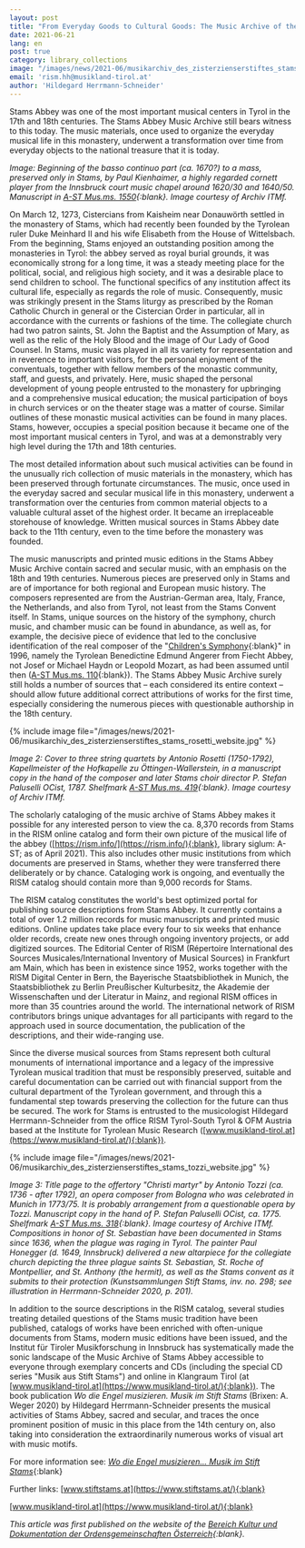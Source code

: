 ```yaml
---
layout: post
title: "From Everyday Goods to Cultural Goods: The Music Archive of the Cicerstian Abbey of Stams, Austria"
date: 2021-06-21
lang: en
post: true
category: library_collections
image: "/images/news/2021-06/musikarchiv_des_zisterzienserstiftes_stams_kienhaimer_website_thumb.jpg"
email: 'rism.hh@musikland-tirol.at'
author: 'Hildegard Herrmann-Schneider'
---
```


Stams Abbey was one of the most important musical centers in Tyrol in the 17th and 18th centuries. The Stams Abbey Music Archive still bears witness to this today. The music materials, once used to organize the everyday musical life in this monastery, underwent a transformation over time from everyday objects to the national treasure that it is today.  
 
_Image: Beginning of the basso continuo part (ca. 1670?) to a mass, preserved only in Stams, by Paul Kienhaimer, a highly regarded cornett player from the Innsbruck court music chapel around 1620/30 and 1640/50. Manuscript in [A-ST Mus.ms. 1550](https://opac.rism.info/search?id=650012508&View=rism){:blank}. Image courtesy of Archiv ITMf._   

On March 12, 1273, Cistercians from Kaisheim near Donauwörth settled in the monastery of Stams, which had recently been founded by the Tyrolean ruler Duke Meinhard II and his wife Elisabeth from the House of Wittelsbach. From the beginning, Stams enjoyed an outstanding position among the monasteries in Tyrol: the abbey served as royal burial grounds, it was economically strong for a long time, it was a steady meeting place for the political, social, and religious high society, and it was a desirable place to send children to school. The functional specifics of any institution affect its cultural life, especially as regards the role of music. Consequently, music was strikingly present in the Stams liturgy as prescribed by the Roman Catholic Church in general or the Cistercian Order in particular, all in accordance with the currents or fashions of the time. The collegiate church had two patron saints, St. John the Baptist and the Assumption of Mary, as well as the relic of the Holy Blood and the image of Our Lady of Good Counsel.
In Stams, music was played in all its variety for representation and in reverence to important visitors, for the personal enjoyment of the conventuals, together with fellow members of the monastic community, staff, and guests, and privately. Here, music shaped the personal development of young people entrusted to the monastery for upbringing and a comprehensive musical education; the musical participation of boys in church services or on the theater stage was a matter of course. Similar outlines of these monastic musical activities can be found in many places. Stams, however, occupies a special position because it became one of the most important musical centers in Tyrol, and was at a demonstrably very high level during the 17th and 18th centuries.  
 
The most detailed information about such musical activities can be found in the unusually rich collection of music materials in the monastery, which has been preserved through fortunate circumstances. The music, once used in the everyday sacred and secular musical life in this monastery, underwent a transformation over the centuries from common material objects to a valuable cultural asset of the highest order. It became an irreplaceable storehouse of knowledge. Written musical sources in Stams Abbey date back to the 11th century, even to the time before the monastery was founded.  
 
The music manuscripts and printed music editions in the Stams Abbey Music Archive contain sacred and secular music, with an emphasis on the 18th and 19th centuries. Numerous pieces are preserved only in Stams and are of importance for both regional and European music history. The composers represented are from the Austrian-German area, Italy, France, the Netherlands, and also from Tyrol, not least from the Stams Convent itself. In Stams, unique sources on the history of the symphony, church music, and chamber music can be found in abundance, as well as, for example, the decisive piece of evidence that led to the conclusive identification of the real composer of the "[Children's Symphony](http://www.musikland-tirol.at/html/html/musikedition/komponisten/angerer/kindersinfonie/kindersinfonieframe.html){:blank}" in 1996, namely the Tyrolean Benedictine Edmund Angerer from Fiecht Abbey, not Josef or Michael Haydn or Leopold Mozart, as had been assumed until then ([A-ST Mus.ms. 110](https://opac.rism.info/search?id=650002544&View=rism ){:blank}). The Stams Abbey Music Archive surely still holds a number of sources that – each considered its entire context – should allow future additional correct attributions of works for the first time, especially considering the numerous pieces with questionable authorship in the 18th century.  

{% include image file="/images/news/2021-06/musikarchiv_des_zisterzienserstiftes_stams_rosetti_website.jpg" %}  

_Image 2: Cover to three string quartets by Antonio Rosetti (1750-1792), Kapellmeister of the Hofkapelle zu Öttingen-Wallerstein, in a manuscript copy in the hand of the composer and later Stams choir director P. Stefan Paluselli OCist, 1787. Shelfmark [A-ST Mus.ms. 419](https://opac.rism.info/search?id=650002253&View=rism){:blank}. Image courtesy of Archiv ITMf._  

The scholarly cataloging of the music archive of Stams Abbey makes it possible for any interested person to view the ca. 8,370 records from Stams in the RISM online catalog and form their own picture of the musical life of the abbey ([https://rism.info/](https://rism.info/){:blank}, library siglum: A-ST; as of April 2021). This also includes other music institutions from which documents are preserved in Stams, whether they were transferred there deliberately or by chance. Cataloging work is ongoing, and eventually the RISM catalog should contain more than 9,000 records for Stams.
 
The RISM catalog constitutes the world's best optimized portal for publishing source descriptions from Stams Abbey. It currently contains a total of over 1.2 million records for music manuscripts and printed music editions. Online updates take place every four to six weeks that enhance older records, create new ones through ongoing inventory projects, or add digitized sources. The Editorial Center of RISM (Répertoire International des Sources Musicales/International Inventory of Musical Sources) in Frankfurt am Main, which has been in existence since 1952, works together with the RISM Digital Center in Bern, the Bayerische Staatsbibliothek in Munich, the Staatsbibliothek zu Berlin Preußischer Kulturbesitz, the Akademie der Wissenschaften und der Literatur in Mainz, and regional RISM offices in more than 35 countries around the world. The international network of RISM contributors brings unique advantages for all participants with regard to the approach used in source documentation, the publication of the descriptions, and their wide-ranging use.
 
Since the diverse musical sources from Stams represent both cultural monuments of international importance and a legacy of the impressive Tyrolean musical tradition that must be responsibly preserved, suitable and careful documentation can be carried out with financial support from the cultural department of the Tyrolean government, and through this a fundamental step towards preserving the collection for the future can thus be secured. The work for Stams is entrusted to the musicologist Hildegard Herrmann-Schneider from the office RISM Tyrol-South Tyrol & OFM Austria based at the Institute for Tyrolean Music Research ([www.musikland-tirol.at](https://www.musikland-tirol.at/){:blank}).  

{% include image file="/images/news/2021-06/musikarchiv_des_zisterzienserstiftes_stams_tozzi_website.jpg" %}   
 
_Image 3: Title page to the offertory "Christi martyr" by Antonio Tozzi (ca. 1736 - after 1792), an opera composer from Bologna who was celebrated in Munich in 1773/75. It is probably arrangement from a questionable opera by Tozzi. Manuscript copy in the hand of P. Stefan Paluselli OCist, ca. 1775. Shelfmark [A-ST Mus.ms. 318](https://opac.rism.info/search?id=650014738&View=rism){:blank}. Image courtesy of Archive ITMf. Compositions in honor of St. Sebastian have been documented in Stams since 1636, when the plague was raging in Tyrol. The painter Paul Honegger (d. 1649, Innsbruck) delivered a new altarpiece for the collegiate church depicting the three plague saints St. Sebastian, St. Roche of Montpellier, and St. Anthony (the hermit), as well as the Stams convent as it submits to their protection (Kunstsammlungen Stift Stams, inv. no. 298; see illustration in Herrmann-Schneider 2020, p. 201)._
 
In addition to the source descriptions in the RISM catalog, several studies treating detailed questions of the Stams music tradition have been published, catalogs of works have been enriched with often-unique documents from Stams, modern music editions have been issued, and the Institut für Tiroler Musikforschung in Innsbruck has systematically made the sonic landscape of the Music Archive of Stams Abbey accessible to everyone through exemplary concerts and CDs (including the special CD series "Musik aus Stift Stams") and online in Klangraum Tirol (at [www.musikland-tirol.at](https://www.musikland-tirol.at/){:blank}). The book publication _Wo die Engel musizieren. Musik im Stift Stams_ (Brixen: A. Weger 2020) by Hildegard Herrmann-Schneider presents the musical activities of Stams Abbey, sacred and secular, and traces the once prominent position of music in this place from the 14th century on, also taking into consideration the extraordinarily numerous works of visual art with music motifs.
 
For more information see: [_Wo die Engel musizieren... Musik im Stift Stams_](https://www.ordensgemeinschaften.at/kultur/buechertipps/1573-wo-die-engel-musizieren-musik-im-stift-stams){:blank}
 
Further links: [www.stiftstams.at](https://www.stiftstams.at/){:blank}  
 
[www.musikland-tirol.at](https://www.musikland-tirol.at/){:blank}  


_This article was first published on the website of the [Bereich Kultur und Dokumentation der Ordensgemeinschaften Österreich](https://www.ordensgemeinschaften.at/kultur/aktuelles/1587-vom-gebrauchs-zum-kulturgut-das-musikarchiv-des-zisterzienserstiftes-stams){:blank}._
